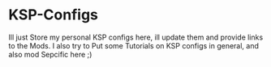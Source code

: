 # KSP-Configs
Ill just Store my personal KSP configs here, ill update them and provide links to the Mods. I also try to Put some Tutorials on KSP configs in general, and also mod Sepcific here ;)
